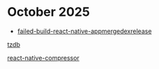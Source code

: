 # October 2025

- [failed-build-react-native-appmergedexrelease](https://stackoverflow.com/questions/72291876/failed-build-react-native-appmergedexrelease)

[tzdb](https://github.com/vvo/tzdb)

[react-native-compressor](https://www.npmjs.com/package/react-native-compressor)
